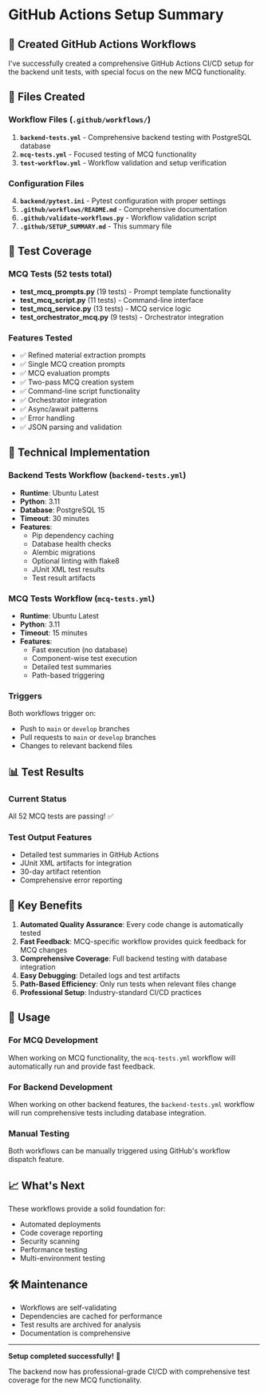 # GitHub Actions Setup Summary

## 🚀 Created GitHub Actions Workflows

I've successfully created a comprehensive GitHub Actions CI/CD setup for the backend unit tests, with special focus on the new MCQ functionality.

## 📁 Files Created

### Workflow Files (`.github/workflows/`)
1. **`backend-tests.yml`** - Comprehensive backend testing with PostgreSQL database
2. **`mcq-tests.yml`** - Focused testing of MCQ functionality
3. **`test-workflow.yml`** - Workflow validation and setup verification

### Configuration Files
4. **`backend/pytest.ini`** - Pytest configuration with proper settings
5. **`.github/workflows/README.md`** - Comprehensive documentation
6. **`.github/validate-workflows.py`** - Workflow validation script
7. **`.github/SETUP_SUMMARY.md`** - This summary file

## 🧪 Test Coverage

### MCQ Tests (52 tests total)
- **test_mcq_prompts.py** (19 tests) - Prompt template functionality
- **test_mcq_script.py** (11 tests) - Command-line interface
- **test_mcq_service.py** (13 tests) - MCQ service logic
- **test_orchestrator_mcq.py** (9 tests) - Orchestrator integration

### Features Tested
- ✅ Refined material extraction prompts
- ✅ Single MCQ creation prompts  
- ✅ MCQ evaluation prompts
- ✅ Two-pass MCQ creation system
- ✅ Command-line script functionality
- ✅ Orchestrator integration
- ✅ Async/await patterns
- ✅ Error handling
- ✅ JSON parsing and validation

## 🔧 Technical Implementation

### Backend Tests Workflow (`backend-tests.yml`)
- **Runtime**: Ubuntu Latest
- **Python**: 3.11
- **Database**: PostgreSQL 15
- **Timeout**: 30 minutes
- **Features**:
  - Pip dependency caching
  - Database health checks
  - Alembic migrations
  - Optional linting with flake8
  - JUnit XML test results
  - Test result artifacts

### MCQ Tests Workflow (`mcq-tests.yml`)
- **Runtime**: Ubuntu Latest
- **Python**: 3.11
- **Timeout**: 15 minutes
- **Features**:
  - Fast execution (no database)
  - Component-wise test execution
  - Detailed test summaries
  - Path-based triggering

### Triggers
Both workflows trigger on:
- Push to `main` or `develop` branches
- Pull requests to `main` or `develop` branches
- Changes to relevant backend files

## 📊 Test Results

### Current Status
All 52 MCQ tests are passing! ✅

### Test Output Features
- Detailed test summaries in GitHub Actions
- JUnit XML artifacts for integration
- 30-day artifact retention
- Comprehensive error reporting

## 🎯 Key Benefits

1. **Automated Quality Assurance**: Every code change is automatically tested
2. **Fast Feedback**: MCQ-specific workflow provides quick feedback for MCQ changes
3. **Comprehensive Coverage**: Full backend testing with database integration
4. **Easy Debugging**: Detailed logs and test artifacts
5. **Path-Based Efficiency**: Only run tests when relevant files change
6. **Professional Setup**: Industry-standard CI/CD practices

## 🚦 Usage

### For MCQ Development
When working on MCQ functionality, the `mcq-tests.yml` workflow will automatically run and provide fast feedback.

### For Backend Development
When working on other backend features, the `backend-tests.yml` workflow will run comprehensive tests including database integration.

### Manual Testing
Both workflows can be manually triggered using GitHub's workflow dispatch feature.

## 📈 What's Next

These workflows provide a solid foundation for:
- Automated deployments
- Code coverage reporting
- Security scanning
- Performance testing
- Multi-environment testing

## 🛠️ Maintenance

- Workflows are self-validating
- Dependencies are cached for performance
- Test results are archived for analysis
- Documentation is comprehensive

---

**Setup completed successfully!** 🎉

The backend now has professional-grade CI/CD with comprehensive test coverage for the new MCQ functionality.